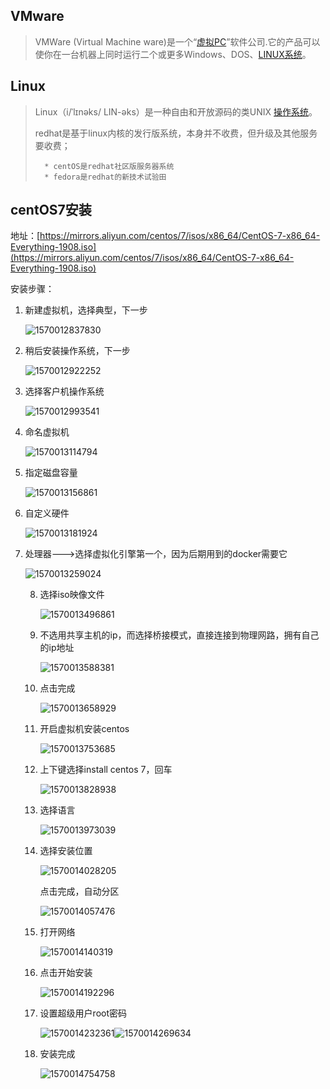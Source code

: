 ## VMware

> VMWare (Virtual Machine ware)是一个“[虚拟PC](http://www.baidu.com/s?wd=虚拟PC&tn=SE_PcZhidaonwhc_ngpagmjz&rsv_dl=gh_pc_zhidao)”软件公司.它的产品可以使你在一台机器上同时运行二个或更多Windows、DOS、[LINUX系统](http://www.baidu.com/s?wd=LINUX系统&tn=SE_PcZhidaonwhc_ngpagmjz&rsv_dl=gh_pc_zhidao)。

## Linux

> Linux（i/ˈlɪnəks/ LIN-əks）是一种自由和开放源码的类UNIX [操作系统](http://www.baidu.com/s?wd=操作系统&tn=SE_PcZhidaonwhc_ngpagmjz&rsv_dl=gh_pc_zhidao)。
>
> ​	redhat是基于linux内核的发行版系统，本身并不收费，但升级及其他服务要收费；	
>
> 		* centOS是redhat社区版服务器系统
> 		* fedora是redhat的新技术试验田

## centOS7安装

地址：[https://mirrors.aliyun.com/centos/7/isos/x86_64/CentOS-7-x86_64-Everything-1908.iso](https://mirrors.aliyun.com/centos/7/isos/x86_64/CentOS-7-x86_64-Everything-1908.iso)

安装步骤：

1. 新建虚拟机，选择典型，下一步

   ![1570012837830](.\1VMware安装.assets\1570012837830.png)

2. 稍后安装操作系统，下一步

   ![1570012922252](.\1VMware安装.assets\1570012922252.png)

3. 选择客户机操作系统

   

   ![1570012993541](.\1VMware安装.assets\1570012993541.png)

4. 命名虚拟机

   ![1570013114794](.\1VMware安装.assets\1570013114794.png)

5. 指定磁盘容量

   ![1570013156861](.\1VMware安装.assets\1570013156861.png)

6. 自定义硬件

   ![1570013181924](.\1VMware安装.assets\1570013181924.png)

7. 处理器--->选择虚拟化引擎第一个，因为后期用到的docker需要它

   ![1570013259024](.\1VMware安装.assets\1570013259024.png)

   8. 选择iso映像文件

      ![1570013496861](.\1VMware安装.assets\1570013496861.png)

   9. 不选用共享主机的ip，而选择桥接模式，直接连接到物理网路，拥有自己的ip地址

      ![1570013588381](.\1VMware安装.assets\1570013588381.png)

   10. 点击完成

       ![1570013658929](.\1VMware安装.assets\1570013658929.png)

   11. 开启虚拟机安装centos

       ![1570013753685](.\1VMware安装.assets\1570013753685.png)

   12. 上下键选择install centos 7，回车

       ![1570013828938](.\1VMware安装.assets\1570013828938.png)

   13. 选择语言

       ![1570013973039](.\1VMware安装.assets\1570013973039.png)

   14. 选择安装位置

       ![1570014028205](.\1VMware安装.assets\1570014028205.png)

       点击完成，自动分区

       ![1570014057476](.\1VMware安装.assets\1570014057476.png)

   15. 打开网络

       ![1570014140319](.\1VMware安装.assets\1570014140319.png)

   16. 点击开始安装

       ![1570014192296](.\1VMware安装.assets\1570014192296.png)

   17. 设置超级用户root密码

       ![1570014232361](.\1VMware安装.assets\1570014232361.png)![1570014269634](.\1VMware安装.assets\1570014269634.png)

   18. 安装完成

       ![1570014754758](.\1VMware安装.assets\1570014754758.png)

   

   

   



